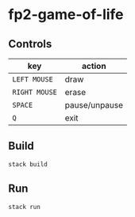 # fp2-game-of-life

## Controls

| key           | action        |
| ------------- | ------------- |
| `LEFT MOUSE`  | draw          |
| `RIGHT MOUSE` | erase         |
| `SPACE`       | pause/unpause |
| `Q`           | exit          |

## Build

```
stack build
```

## Run

```
stack run
```
